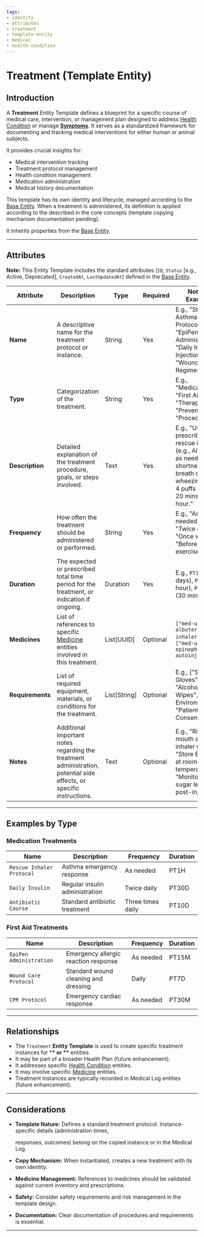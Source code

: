 ```yaml
---
tags:
- identity
- attributes
- treatment
- template-entity
- medical
- health-condition
---
```


# Treatment (Template Entity)

## Introduction

A **Treatment** Entity Template defines a blueprint for a specific course of medical care, intervention, or management
plan designed to address [Health Condition](../health_condition.md) or manage
**[Symptoms](../../../../../first_aid/symptom.md)**. It serves as a standardized framework for documenting and
tracking medical interventions for either human or animal subjects.

It provides crucial insights for:

- Medical intervention tracking
- Treatment protocol management
- Health condition management
- Medication administration
- Medical history documentation

This template has its own identity and lifecycle, managed according to the
[Base Entity](../../../../../foundation/base_entity.md). When a treatment is administered, its
definition is applied according to the
described in the core concepts (template copying mechanism documentation pending).

It inherits properties from the [Base Entity](../../../../../foundation/base_entity.md).

---

## **Attributes**

**Note:** This Entity Template includes the standard attributes (`ID`, `Status` [e.g., Active, Deprecated], `CreatedAt`,
`LastUpdatedAt`) defined in the [Base Entity](../../../../../foundation/base_entity.md).

| Attribute        | Description                                                                                                                                                                                                | Type         | Required | Notes / Example                                                                                                                                 |
| ---------------- | ---------------------------------------------------------------------------------------------------------------------------------------------------------------------------------------------------------- | ------------ | -------- | ----------------------------------------------------------------------------------------------------------------------------------------------- |
| **Name**         | A descriptive name for the treatment protocol or instance.                                                                                                                                                 | String       | Yes      | E.g., "Standard Asthma Inhaler Protocol", "EpiPen Administration", "Daily Insulin Injection", "Wound Care Regimen"                              |
| **Type**         | Categorization of the treatment.                                                                                                                                                                           | String       | Yes      | E.g., "Medication", "First Aid", "Therapy", "Preventative", "Procedure"                                                                         |
| **Description**  | Detailed explanation of the treatment procedure, goals, or steps involved.                                                                                                                                 | Text         | Yes      | E.g., "Use of prescribed rescue inhaler (e.g., Albuterol) as needed for shortness of breath or wheezing, max 4 puffs every 20 mins for 1 hour." |
| **Frequency**    | How often the treatment should be administered or performed.                                                                                                                                               | String       | Yes      | E.g., "As needed", "Twice daily", "Once weekly", "Before exercise"                                                                              |
| **Duration**     | The expected or prescribed total time period for the treatment, or indication if ongoing.                                                                                                                  | Duration     | Yes      | E.g., `PT10D` (10 days), `PT1H` (1 hour), `PT30M` (30 minutes)                                                                                  |
| **Medicines**    | List of references to specific [Medicine](medicine.md) entities involved in this treatment. | List[UUID]   | Optional | `["med-uuid-albuterol-inhaler"]`, `["med-uuid-epinephrine-autoinjector"]`                                                                       |
| **Requirements** | List of required equipment, materials, or conditions for the treatment.                                                                                                                                    | List[String] | Optional | E.g., ["Sterile Gloves", "Alcohol Wipes", "Clean Environment", "Patient Consent"]                                                               |
| **Notes**        | Additional important notes regarding the treatment administration, potential side effects, or specific instructions.                                                                                       | Text         | Optional | E.g., "Rinse mouth after inhaler use.", "Store EpiPen at room temperature.", "Monitor blood sugar levels post-injection."                       |

---

## **Examples by Type**

### Medication Treatments

| Name                      | Description                    | Frequency         | Duration |
| ------------------------- | ------------------------------ | ----------------- | -------- |
| `Rescue Inhaler Protocol` | Asthma emergency response      | As needed         | PT1H     |
| `Daily Insulin`           | Regular insulin administration | Twice daily       | PT30D    |
| `Antibiotic Course`       | Standard antibiotic treatment  | Three times daily | PT10D    |

### First Aid Treatments

| Name                    | Description                          | Frequency | Duration |
| ----------------------- | ------------------------------------ | --------- | -------- |
| `EpiPen Administration` | Emergency allergic reaction response | As needed | PT15M    |
| `Wound Care Protocol`   | Standard wound cleaning and dressing | Daily     | PT7D     |
| `CPR Protocol`          | Emergency cardiac response           | As needed | PT30M    |

---

## **Relationships**

- The `Treatment` **Entity Template** is used to create specific treatment instances for \***\* or \*\*** entities.
- It may be part of a broader Health Plan (future enhancement).
- It addresses specific [Health Condition](../health_condition.md) entities.
- It may involve specific [Medicine](medicine.md) entities.
- Treatment instances are typically recorded in Medical Log entities (future enhancement).

---

## **Considerations**

- **Template Nature:** Defines a standard treatment protocol. Instance-specific details (administration times,

  responses, outcomes) belong on the copied instance or in the Medical Log.

- **Copy Mechanism:** When instantiated, creates a new treatment with its own identity.
- **Medicine Management:** References to medicines should be validated against current inventory and prescriptions.
- **Safety:** Consider safety requirements and risk management in the template design.
- **Documentation:** Clear documentation of procedures and requirements is essential.

---

